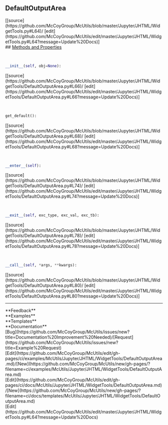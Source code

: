 ## <a id="McUtils.Jupyter.JHTML.WidgetTools.DefaultOutputArea">DefaultOutputArea</a> 

<div class="docs-source-link" markdown="1">
[[source](https://github.com/McCoyGroup/McUtils/blob/master/Jupyter/JHTML/WidgetTools.py#L64)/
[edit](https://github.com/McCoyGroup/McUtils/edit/master/Jupyter/JHTML/WidgetTools.py#L64?message=Update%20Docs)]
</div>









<div class="collapsible-section">
 <div class="collapsible-section collapsible-section-header" markdown="1">
## <a class="collapse-link" data-toggle="collapse" href="#methods" markdown="1"> Methods and Properties</a> <a class="float-right" data-toggle="collapse" href="#methods"><i class="fa fa-chevron-down"></i></a>
 </div>
 <div class="collapsible-section collapsible-section-body collapse show" id="methods" markdown="1">
 
<a id="McUtils.Jupyter.JHTML.WidgetTools.DefaultOutputArea.__init__" class="docs-object-method">&nbsp;</a> 
```python
__init__(self, obj=None): 
```
<div class="docs-source-link" markdown="1">
[[source](https://github.com/McCoyGroup/McUtils/blob/master/Jupyter/JHTML/WidgetTools/DefaultOutputArea.py#L66)/
[edit](https://github.com/McCoyGroup/McUtils/edit/master/Jupyter/JHTML/WidgetTools/DefaultOutputArea.py#L66?message=Update%20Docs)]
</div>


<a id="McUtils.Jupyter.JHTML.WidgetTools.DefaultOutputArea.get_default" class="docs-object-method">&nbsp;</a> 
```python
get_default(): 
```
<div class="docs-source-link" markdown="1">
[[source](https://github.com/McCoyGroup/McUtils/blob/master/Jupyter/JHTML/WidgetTools/DefaultOutputArea.py#L68)/
[edit](https://github.com/McCoyGroup/McUtils/edit/master/Jupyter/JHTML/WidgetTools/DefaultOutputArea.py#L68?message=Update%20Docs)]
</div>


<a id="McUtils.Jupyter.JHTML.WidgetTools.DefaultOutputArea.__enter__" class="docs-object-method">&nbsp;</a> 
```python
__enter__(self): 
```
<div class="docs-source-link" markdown="1">
[[source](https://github.com/McCoyGroup/McUtils/blob/master/Jupyter/JHTML/WidgetTools/DefaultOutputArea.py#L74)/
[edit](https://github.com/McCoyGroup/McUtils/edit/master/Jupyter/JHTML/WidgetTools/DefaultOutputArea.py#L74?message=Update%20Docs)]
</div>


<a id="McUtils.Jupyter.JHTML.WidgetTools.DefaultOutputArea.__exit__" class="docs-object-method">&nbsp;</a> 
```python
__exit__(self, exc_type, exc_val, exc_tb): 
```
<div class="docs-source-link" markdown="1">
[[source](https://github.com/McCoyGroup/McUtils/blob/master/Jupyter/JHTML/WidgetTools/DefaultOutputArea.py#L78)/
[edit](https://github.com/McCoyGroup/McUtils/edit/master/Jupyter/JHTML/WidgetTools/DefaultOutputArea.py#L78?message=Update%20Docs)]
</div>


<a id="McUtils.Jupyter.JHTML.WidgetTools.DefaultOutputArea.__call__" class="docs-object-method">&nbsp;</a> 
```python
__call__(self, *args, **kwargs): 
```
<div class="docs-source-link" markdown="1">
[[source](https://github.com/McCoyGroup/McUtils/blob/master/Jupyter/JHTML/WidgetTools/DefaultOutputArea.py#L80)/
[edit](https://github.com/McCoyGroup/McUtils/edit/master/Jupyter/JHTML/WidgetTools/DefaultOutputArea.py#L80?message=Update%20Docs)]
</div>
 </div>
</div>












---


<div markdown="1" class="text-secondary">
<div class="container">
  <div class="row">
   <div class="col" markdown="1">
**Feedback**   
</div>
   <div class="col" markdown="1">
**Examples**   
</div>
   <div class="col" markdown="1">
**Templates**   
</div>
   <div class="col" markdown="1">
**Documentation**   
</div>
   <div class="col" markdown="1">
   
</div>
   <div class="col" markdown="1">
   
</div>
   <div class="col" markdown="1">
   
</div>
</div>
  <div class="row">
   <div class="col" markdown="1">
[Bug](https://github.com/McCoyGroup/McUtils/issues/new?title=Documentation%20Improvement%20Needed)/[Request](https://github.com/McCoyGroup/McUtils/issues/new?title=Example%20Request)   
</div>
   <div class="col" markdown="1">
[Edit](https://github.com/McCoyGroup/McUtils/edit/gh-pages/ci/examples/McUtils/Jupyter/JHTML/WidgetTools/DefaultOutputArea.md)/[New](https://github.com/McCoyGroup/McUtils/new/gh-pages/?filename=ci/examples/McUtils/Jupyter/JHTML/WidgetTools/DefaultOutputArea.md)   
</div>
   <div class="col" markdown="1">
[Edit](https://github.com/McCoyGroup/McUtils/edit/gh-pages/ci/docs/McUtils/Jupyter/JHTML/WidgetTools/DefaultOutputArea.md)/[New](https://github.com/McCoyGroup/McUtils/new/gh-pages/?filename=ci/docs/templates/McUtils/Jupyter/JHTML/WidgetTools/DefaultOutputArea.md)   
</div>
   <div class="col" markdown="1">
[Edit](https://github.com/McCoyGroup/McUtils/edit/master/Jupyter/JHTML/WidgetTools.py#L64?message=Update%20Docs)   
</div>
   <div class="col" markdown="1">
   
</div>
   <div class="col" markdown="1">
   
</div>
   <div class="col" markdown="1">
   
</div>
</div>
</div>
</div>